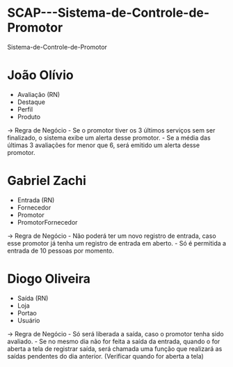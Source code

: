 # SCAP---Sistema-de-Controle-de-Promotor
 Sistema-de-Controle-de-Promotor

# João Olívio
- Avaliação (RN)
- Destaque
- Perfil
- Produto

-> Regra de Negócio
    - Se o promotor tiver os 3 últimos serviços sem ser finalizado, o sistema exibe um alerta desse promotor.
    - Se a média das últimas 3 avaliações for menor que 6, será emitido um alerta desse promotor.


# Gabriel Zachi
- Entrada (RN)
- Fornecedor
- Promotor
- PromotorFornecedor

-> Regra de Negócio
    - Não poderá ter um novo registro de entrada, caso esse promotor já tenha um registro de entrada em aberto. 
    - Só é permitida a entrada de 10 pessoas por momento.

# Diogo Oliveira
- Saída (RN)
- Loja
- Portao
- Usuário 

-> Regra de Negócio
    - Só será liberada a saída, caso o promotor tenha sido avaliado.
    - Se no mesmo dia não for feita a saída da entrada, quando o for aberta a tela de registrar saída, será chamada uma função que realizará as saídas pendentes do dia anterior. (Verificar quando for aberta a tela)

